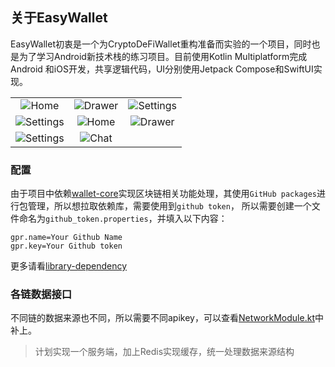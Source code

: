 ## 关于EasyWallet
EasyWallet初衷是一个为CryptoDeFiWallet重构准备而实验的一个项目，同时也是为了学习Android新技术栈的练习项目。目前使用Kotlin Multiplatform完成Android
和iOS开发，共享逻辑代码，UI分别使用Jetpack Compose和SwiftUI实现。

|                                                                                                           |                                                                                                         |                                                                                                           |
|:---------------------------------------------------------------------------------------------------------:|:-------------------------------------------------------------------------------------------------------:|:---------------------------------------------------------------------------------------------------------:|
|   ![Home](https://github.com/BreakZero/EasyWallet-KMP/blob/main/screens/Screenshot_20240111_101720.png)   | ![Drawer](https://github.com/BreakZero/EasyWallet-KMP/blob/main/screens/Screenshot_20240111_101734.png) | ![Settings](https://github.com/BreakZero/EasyWallet-KMP/blob/main/screens/Screenshot_20240111_101801.png) |
| ![Settings](https://github.com/BreakZero/EasyWallet-KMP/blob/main/screens/Screenshot_20240111_101811.png) |  ![Home](https://github.com/BreakZero/EasyWallet-KMP/blob/main/screens/Screenshot_20240111_100157.png)  |  ![Drawer](https://github.com/BreakZero/EasyWallet-KMP/blob/main/screens/Screenshot_20240111_100109.png)  |
| ![Settings](https://github.com/BreakZero/EasyWallet-KMP/blob/main/screens/Screenshot_20240111_100215.png) |  ![Chat](https://github.com/BreakZero/EasyWallet-KMP/blob/main/screens/Screenshot_20240111_100239.png)  |                                                                                                           |                                                                                                           |

### 配置
由于项目中依赖[wallet-core](https://github.com/trustwallet/wallet-core)实现区块链相关功能处理，其使用`GitHub packages`进行包管理，所以想拉取依赖库，需要使用到`github token`，
所以需要创建一个文件命名为`github_token.properties`，并填入以下内容：
```properties
gpr.name=Your Github Name
gpr.key=Your Github token
```
更多请看[library-dependency](https://developer.trustwallet.com/developer/wallet-core/integration-guide/android-guide#adding-library-dependency)

### 各链数据接口
不同链的数据来源也不同，所以需要不同apikey，可以查看[NetworkModule.kt](platform%2Fnetwork%2Fsrc%2FcommonMain%2Fkotlin%2Fcom%2Feasy%2Fwallet%2Fnetwork%2Fdi%2FNetworkModule.kt)中补上。
> 计划实现一个服务端，加上Redis实现缓存，统一处理数据来源结构
